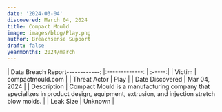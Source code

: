 ```yaml
---
date: '2024-03-04'
discovered: March 04, 2024
title: Compact Mould
image: images/blog/Play.png
author: Breachsense Support
draft: false
yearmonths: 2024/march
---
```


| Data Breach Report------------:     |:-------------:    | :-----:|
| Victim      | compactmould.com      | 
| Threat Actor      | Play      | 
| Date Discovered      | Mar 04, 2024      | 
| Description      | Compact Mould is a manufacturing company that specializes in product design, equipment, extrusion, and injection stretch blow molds.      | 
| Leak Size      | Unknown      | 

